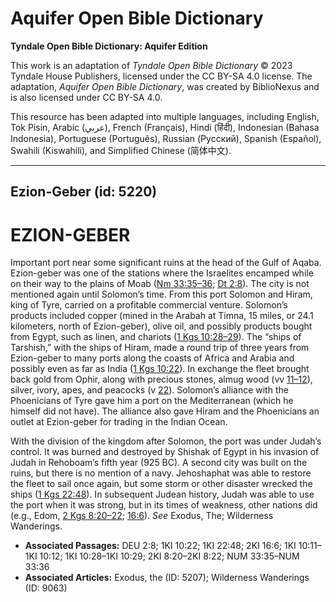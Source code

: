 # Aquifer Open Bible Dictionary

**Tyndale Open Bible Dictionary: Aquifer Edition**

This work is an adaptation of *Tyndale Open Bible Dictionary* © 2023 Tyndale House Publishers, licensed under the CC BY\-SA 4\.0 license. The adaptation, *Aquifer Open Bible Dictionary*, was created by BiblioNexus and is also licensed under CC BY\-SA 4\.0\.

This resource has been adapted into multiple languages, including English, Tok Pisin, Arabic (عربي), French (Français), Hindi (हिंदी), Indonesian (Bahasa Indonesia), Portuguese (Português), Russian (Русский), Spanish (Español), Swahili (Kiswahili), and Simplified Chinese (简体中文).



--------------------------------

## Ezion-Geber (id: 5220)

EZION\-GEBER
============

Important port near some significant ruins at the head of the Gulf of Aqaba. Ezion\-geber was one of the stations where the Israelites encamped while on their way to the plains of Moab ([Nm 33:35–36](https://ref.ly/Num33:35-Num33:36); [Dt 2:8](https://ref.ly/Deut2:8)). The city is not mentioned again until Solomon’s time. From this port Solomon and Hiram, king of Tyre, carried on a profitable commercial venture. Solomon’s products included copper (mined in the Arabah at Timna, 15 miles, or 24\.1 kilometers, north of Ezion\-geber), olive oil, and possibly products bought from Egypt, such as linen, and chariots ([1 Kgs 10:28–29](https://ref.ly/1Kgs10:28-1Kgs10:29)). The “ships of Tarshish,” with the ships of Hiram, made a round trip of three years from Ezion\-geber to many ports along the coasts of Africa and Arabia and possibly even as far as India ([1 Kgs 10:22](https://ref.ly/1Kgs10:22)). In exchange the fleet brought back gold from Ophir, along with precious stones, almug wood (vv [11–12](https://ref.ly/1Kgs10:11-1Kgs10:12)), silver, ivory, apes, and peacocks (v [22](https://ref.ly/1Kgs10:22)). Solomon’s alliance with the Phoenicians of Tyre gave him a port on the Mediterranean (which he himself did not have). The alliance also gave Hiram and the Phoenicians an outlet at Ezion\-geber for trading in the Indian Ocean.

With the division of the kingdom after Solomon, the port was under Judah’s control. It was burned and destroyed by Shishak of Egypt in his invasion of Judah in Rehoboam’s fifth year (925 BC). A second city was built on the ruins, but there is no mention of a navy. Jehoshaphat was able to restore the fleet to sail once again, but some storm or other disaster wrecked the ships ([1 Kgs 22:48](https://ref.ly/1Kgs22:48)). In subsequent Judean history, Judah was able to use the port when it was strong, but in its times of weakness, other nations did (e.g., Edom, [2 Kgs 8:20–22](https://ref.ly/2Kgs8:20-2Kgs8:22); [16:6](https://ref.ly/2Kgs16:6)). *See* Exodus, The; Wilderness Wanderings.

* **Associated Passages:** DEU 2:8; 1KI 10:22; 1KI 22:48; 2KI 16:6; 1KI 10:11–1KI 10:12; 1KI 10:28–1KI 10:29; 2KI 8:20–2KI 8:22; NUM 33:35–NUM 33:36
* **Associated Articles:** Exodus, the (ID: 5207); Wilderness Wanderings (ID: 9063)

